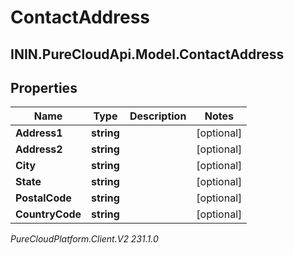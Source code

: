 # ContactAddress

## ININ.PureCloudApi.Model.ContactAddress

## Properties

|Name | Type | Description | Notes|
|------------ | ------------- | ------------- | -------------|
| **Address1** | **string** |  | [optional] |
| **Address2** | **string** |  | [optional] |
| **City** | **string** |  | [optional] |
| **State** | **string** |  | [optional] |
| **PostalCode** | **string** |  | [optional] |
| **CountryCode** | **string** |  | [optional] |



_PureCloudPlatform.Client.V2 231.1.0_
